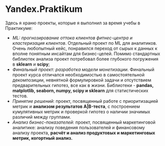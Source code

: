 # Yandex.Praktikum
Здесь я храню проекты, которые я выполнил за время учебы в Практикуме:

- *ML: прогнозирование оттока клиентов фитнес-центра и кластеризация клиентов*. Отдельный проект по ML для аналитиков. Очень любопытный кейс, понравился переход от сырых к данных к вполне понятным инсайтам для бизнес-целей. Помимо стандартных библиотек анализа проект потребовал более глубокого погружения в **sklearn** и **scipy**;
- *Финальный проект: разработка модели монетизации*. Финальный проект курса отличался необходимостью в самостоятельной декомпозиции, невнятной формулировкой задачи и отсутствием предварительных гипотез, все как в жизни. Библиотеки - **pandas, matplotlib,  seaborn, numpy, scipy и sklearn** для статистических тестов.
- *Принятие решений*: проект, посвященный работе с приоритизацией метрик и **анализом результатов A|B-теста**, с построением кумулятивных метрик и проверкой гипотез о наличии значимых различий между группами. 
- *Анализ бизнес-показателей*: проект, посвященный маркетинговой аналитике: анализу поведения пользователей и финансовому анализу проекта,  **расчёт и анализ продуктовых и маркетинговых метрик, когортный анализ.**
